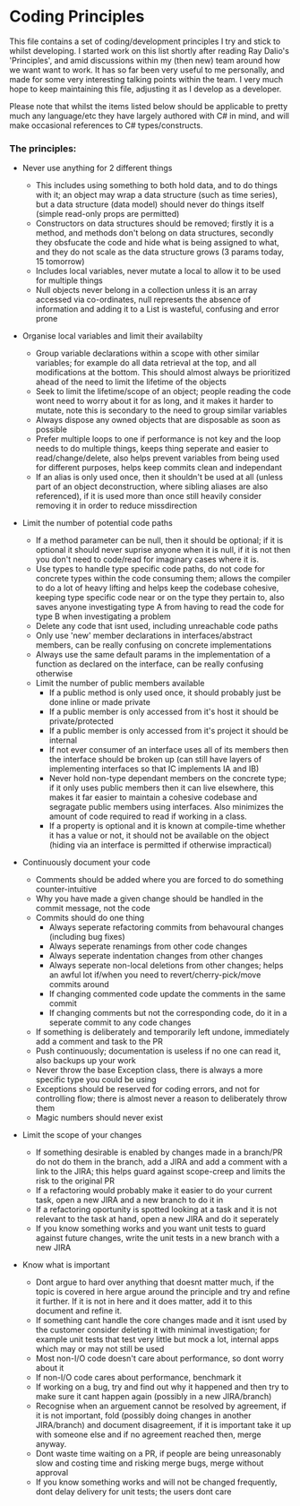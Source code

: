 # Coding Principles

This file contains a set of coding/development principles I try and stick to whilst developing.  I started work on this list shortly after reading Ray Dalio's 'Principles', and amid discussions within my (then new) team around how we want want to work.  It has so far been very useful to me personally, and made for some very interesting talking points within the team.  I very much hope to keep maintaining this file, adjusting it as I develop as a developer.

Please note that whilst the items listed below should be applicable to pretty much any language/etc they have largely authored with C# in mind, and will make occasional references to C# types/constructs.

### The principles:

- Never use anything for 2 different things
    - This includes using something to both hold data, and to do things with it; an object may wrap a data structure (such as time series), but a data structure (data model) should never do things itself (simple read-only props are permitted)
    - Constructors on data structures should be removed; firstly it is a method, and methods don't belong on data structures, secondly they obsfucate the code and hide what is being assigned to what, and they do not scale as the data structure grows (3 params today, 15 tomorrow)
    - Includes local variables, never mutate a local to allow it to be used for multiple things
    - Null objects never belong in a collection unless it is an array accessed via co-ordinates, null represents the absence of information and adding it to a List is wasteful, confusing and error prone

- Organise local variables and limit their availabilty
    - Group variable declarations within a scope with other similar variables; for example do all data retrieval at the top, and all modifications at the bottom.  This should almost always be prioritized ahead of the need to limit the lifetime of the objects
    - Seek to limit the lifetime/scope of an object; people reading the code wont need to worry about it for as long, and it makes it harder to mutate, note this is secondary to the need to group similar variables
    - Always dispose any owned objects that are disposable as soon as possible
    - Prefer multiple loops to one if performance is not key and the loop needs to do multiple things, keeps thing seperate and easier to read/change/delete, also helps prevent variables from being used for different purposes, helps keep commits clean and independant
    - If an alias is only used once, then it shouldn't be used at all (unless part of an object deconstruction, where sibling aliases are also referenced), if it is used more than once still heavily consider removing it in order to reduce missdirection

- Limit the number of potential code paths
    - If a method parameter can be null, then it should be optional; if it is optional it should never suprise anyone when it is null, if it is not then you don't need to code/read for imaginary cases where it is.
    - Use types to handle type specific code paths, do not code for concrete types within the code consuming them; allows the compiler to do a lot of heavy lifting and helps keep the codebase cohesive, keeping type specific code near or on the type they pertain to, also saves anyone investigating type A from having to read the code for type B when investigating a problem 
    - Delete any code that isnt used, including unreachable code paths
    - Only use 'new' member declarations in interfaces/abstract members, can be really confusing on concrete implementations
    - Always use the same default params in the implementation of a function as declared on the interface, can be really confusing otherwise
    - Limit the number of public members available
        - If a public method is only used once, it should probably just be done inline or made private
        - If a public member is only accessed from it's host it should be private/protected
        - If a public member is only accessed from it's project it should be internal
        - If not ever consumer of an interface uses all of its members then the interface should be broken up (can still have layers of implementing interfaces so that IC implements IA and IB)
        - Never hold non-type dependant members on the concrete type; if it only uses public members then it can live elsewhere, this makes it far easier to maintain a cohesive codebase and segragate public members using interfaces.  Also minimizes the amount of code required to read if working in a class.
        - If a property is optional and it is known at compile-time whether it has a value or not, it should not be available on the object (hiding via an interface is permitted if otherwise impractical)

- Continuously document your code
    - Comments should be added where you are forced to do something counter-intuitive
    - Why you have made a given change should be handled in the commit message, not the code
    - Commits should do one thing
        - Always seperate refactoring commits from behavoural changes (including bug fixes)
        - Always seperate renamings from other code changes
        - Always seperate indentation changes from other changes
        - Always seperate non-local deletions from other changes; helps an awful lot if/when you need to revert/cherry-pick/move commits around
        - If changing commented code update the comments in the same commit
        - If changing comments but not the corresponding code, do it in a seperate commit to any code changes
    - If something is deliberately and temporarily left undone, immediately add a comment and task to the PR
    - Push continuously; documentation is useless if no one can read it, also backups up your work
    - Never throw the base Exception class, there is always a more specific type you could be using
    - Exceptions should be reserved for coding errors, and not for controlling flow; there is almost never a reason to deliberately throw them
    - Magic numbers should never exist

- Limit the scope of your changes
    - If something desirable is enabled by changes made in a branch/PR do not do them in the branch, add a JIRA and add a comment with a link to the JIRA; this helps guard against scope-creep and limits the risk to the original PR
    - If a refactoring would probably make it easier to do your current task, open a new JIRA and a new branch to do it in
    - If a refactoring oportunity is spotted looking at a task and it is not relevant to the task at hand, open a new JIRA and do it seperately
    - If you know something works and you want unit tests to guard against future changes, write the unit tests in a new branch with a new JIRA

- Know what is important
    - Dont argue to hard over anything that doesnt matter much, if the topic is covered in here argue around the principle and try and refine it further.  If it is not in here and it does matter, add it to this document and refine it.
    - If something cant handle the core changes made and it isnt used by the customer consider deleting it with minimal investigation; for example unit tests that test very little but mock a lot, internal apps which may or may not still be used
    - Most non-I/O code doesn't care about performance, so dont worry about it
    - If non-I/O code cares about performance, benchmark it
    - If working on a bug, try and find out why it happened and then try to make sure it cant happen again (possibly in a new JIRA/branch)
    - Recognise when an arguement cannot be resolved by agreement, if it is not important, fold (possibly doing changes in another JIRA/branch) and document disagreement, if it is important take it up with someone else and if no agreement reached then, merge anyway.
    - Dont waste time waiting on a PR, if people are being unreasonably slow and costing time and risking merge bugs, merge without approval
    - If you know something works and will not be changed frequently, dont delay delivery for unit tests; the users dont care 
